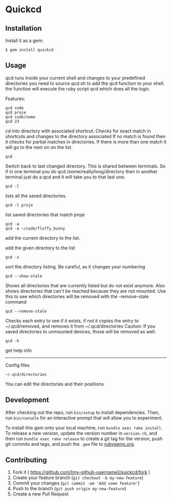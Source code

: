 # Quickcd

## Installation

Install it as a gem:

    $ gem install quickcd

## Usage

qcd runs inside your current shell and changes to your predefined directories
you need to source qcd.sh to add the qcd function to your shell.
the function will execute the ruby script qcd which does all the logic.


Features:

    qcd code
    qcd proje
    qcd code/some
    qcd 23

  cd into directory with associated shortcut.
  Checks for exact match in shortcuts and changes to the directory associated
  If no match is found then it checks for partial matches in directories.
  If there is more than one match it will go to the next on
  on the list.


    qcd

  Switch back to last changed directory. This is shared between
  terminals. So if in one terminal you do qcd /some/really/long/directory
  then in another terminal just do a qcd and it will take you to that last
  one.

    qcd -l

  lists all the saved directories.


    qcd -l proje

  list saved directories that match proje


    qcd -a
    qcd -a ~/code/fluffy_bunny

  add the current directory to the list.

  add the given directory to the list


    qcd -s

  sort the directory listing. Be careful, as it changes your numbering


    qcd --show-stale

  Shows all directories that are currently listed but do not exist anymore.
  Also shows directories that can't be reached because they are not mounted.
  Use this to see which directories will be removed with the -remove-stale
  command


    qcd --remove-stale

  Checks each entry to see if it exists, if not it copies the entry
  to ~/.qcd/removed, and removes it from ~/.qcd/directories
  Caution: If you saved directories to unmounted devices, those will
  be removed as well.


    qcd -h

  get help info


***

Config files

    ~/.qcd/directories

You can edit the directories and their positions

## Development

After checking out the repo, run `bin/setup` to install dependencies. Then, run `bin/console` for an interactive prompt that will allow you to experiment.

To install this gem onto your local machine, run `bundle exec rake install`. To release a new version, update the version number in `version.rb`, and then run `bundle exec rake release` to create a git tag for the version, push git commits and tags, and push the `.gem` file to [rubygems.org](https://rubygems.org).

## Contributing

1. Fork it ( https://github.com/[my-github-username]/quickcd/fork )
2. Create your feature branch (`git checkout -b my-new-feature`)
3. Commit your changes (`git commit -am 'Add some feature'`)
4. Push to the branch (`git push origin my-new-feature`)
5. Create a new Pull Request
